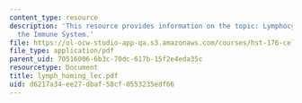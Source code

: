```yaml
---
content_type: resource
description: 'This resource provides information on the topic: Lymphocyte Homing in
  the Immune System.'
file: https://ol-ocw-studio-app-qa.s3.amazonaws.com/courses/hst-176-cellular-and-molecular-immunology-fall-2005/d6217a34ee27dbaf58cf0553235edf66_lymph_homing_lec.pdf
file_type: application/pdf
parent_uid: 70516006-6b3c-70dc-617b-15f2e4eda35c
resourcetype: Document
title: lymph_homing_lec.pdf
uid: d6217a34-ee27-dbaf-58cf-0553235edf66
---
```

